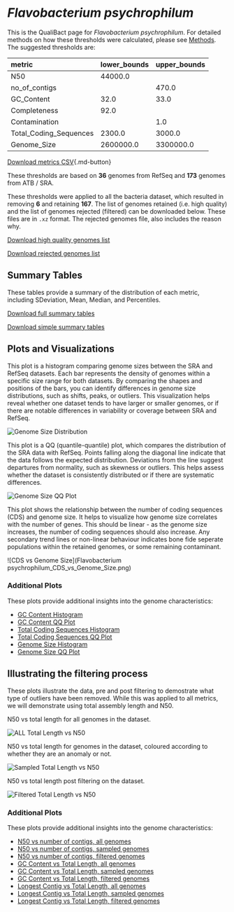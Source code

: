 # *Flavobacterium psychrophilum*

This is the QualiBact page for *Flavobacterium psychrophilum*. For detailed methods on how these thresholds were calculated, please see [Methods](../../methods.md).
The suggested thresholds are: 

| metric                 | lower_bounds   | upper_bounds   |
|:-----------------------|:---------------|:---------------|
| N50                    | 44000.0        |                |
| no_of_contigs          |                | 470.0          |
| GC_Content             | 32.0           | 33.0           |
| Completeness           | 92.0           |                |
| Contamination          |                | 1.0            |
| Total_Coding_Sequences | 2300.0         | 3000.0         |
| Genome_Size            | 2600000.0      | 3300000.0      |

[Download metrics CSV](Flavobacterium_psychrophilum_metrics.csv){.md-button}


These thresholds are based on **36** genomes from RefSeq and **173** genomes from ATB / SRA.

These thresholds were applied to all the bacteria dataset, which resulted in removing **6** and retaining **167**.
The list of genomes retained (i.e. high quality) and the list of genomes rejected (filtered) can be downloaded below. These files are in `.xz` format. The rejected genomes file, also includes the reason why.

[Download high quality genomes list](Flavobacterium_psychrophilum_high_quality_genomes.csv.xz)


[Download rejected genomes list](Flavobacterium_psychrophilum_filtered_out_genomes.csv.xz)



## Summary Tables
These tables provide a summary of the distribution of each metric, including SDeviation, Mean, Median, and Percentiles.

[Download full summary tables](summary.csv)

[Download simple summary tables](selected_summary.csv)

## Plots and Visualizations

This plot is a histogram comparing genome sizes between the SRA and RefSeq datasets. Each bar represents the density of genomes within a specific size range for both datasets. By comparing the shapes and positions of the bars, you can identify differences in genome size distributions, such as shifts, peaks, or outliers. This visualization helps reveal whether one dataset tends to have larger or smaller genomes, or if there are notable differences in variability or coverage between SRA and RefSeq.

![Genome Size Distribution](Genome_Size_refseq_histogram_kde.png)

This plot is a QQ (quantile-quantile) plot, which compares the distribution of the SRA data with RefSeq. Points falling along the diagonal line indicate that the data follows the expected distribution. Deviations from the line suggest departures from normality, such as skewness or outliers. This helps assess whether the dataset is consistently distributed or if there are systematic differences.

![Genome Size QQ Plot](Genome_Size_refseq_qqplot.png)

This plot shows the relationship between the number of coding sequences (CDS) and genome size. It helps to visualize how genome size correlates with the number of genes. This should be linear - as the genome size increases, the number of coding sequences should also increase. Any secondary trend lines or non-linear behaviour indicates bone fide seperate populations within the retained genomes, or some remaining contaminant. 

![CDS vs Genome Size](Flavobacterium psychrophilum_CDS_vs_Genome_Size.png)

### Additional Plots

These plots provide additional insights into the genome characteristics:

- [GC Content Histogram](GC_Content_refseq_histogram_kde.png)
- [GC Content QQ Plot](GC_Content_refseq_qqplot.png)
- [Total Coding Sequences Histogram](Total_Coding_Sequences_refseq_histogram_kde.png)
- [Total Coding Sequences QQ Plot](Total_Coding_Sequences_refseq_qqplot.png)
- [Genome Size Histogram](Genome_Size_refseq_histogram_kde.png)
- [Genome Size QQ Plot](Genome_Size_refseq_qqplot.png)
## Illustrating the filtering process
These plots illustrate the data, pre and post filtering to demostrate what type of outliers have been removed. While this was applied to all metrics, we will demonstrate using total assembly length and N50.

N50 vs total length for all genomes in the dataset.

![ALL Total Length vs N50](Flavobacterium_psychrophilum_all_total_length_N50.png)

N50 vs total length for genomes in the dataset, coloured according to whether they are an anomaly or not.

![Sampled Total Length vs N50](Flavobacterium_psychrophilum_sample_total_length_N50.png)

N50 vs total length post filtering on the dataset.

![Filtered Total Length vs N50](Flavobacterium_psychrophilum_filt_total_length_N50.png)

### Additional Plots

These plots provide additional insights into the genome characteristics:

- [N50 vs number of contigs, all genomes](Flavobacterium_psychrophilum_all_N50_number.png)
- [N50 vs number of contigs, sampled genomes](Flavobacterium_psychrophilum_sample_N50_number.png)
- [N50 vs number of contigs, filtered genomes](Flavobacterium_psychrophilum_filt_N50_number.png)
- [GC Content vs Total Length, all genomes](Flavobacterium_psychrophilum_all_total_length_GC_Content.png)
- [GC Content vs Total Length, sampled genomes](Flavobacterium_psychrophilum_sample_total_length_GC_Content.png)
- [GC Content vs Total Length, filtered genomes](Flavobacterium_psychrophilum_filt_total_length_GC_Content.png)
- [Longest Contig vs Total Length, all genomes](Flavobacterium_psychrophilum_all_total_length_longest.png)
- [Longest Contig vs Total Length, sampled genomes](Flavobacterium_psychrophilum_sample_total_length_longest.png)
- [Longest Contig vs Total Length, filtered genomes](Flavobacterium_psychrophilum_filt_total_length_longest.png)
